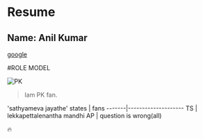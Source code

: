 # Resume
## Name: Anil Kumar
[google](HTTP://WWW.GOOGLE.COM)

#ROLE MODEL

![PK](https://assets.thehansindia.com/h-upload/2021/01/16/1025074-pawan.webp)

>Iam PK fan.

'sathyameva jayathe'
states | fans
-------|--------------------
TS     | lekkapettalenantha  mandhi
AP     |   question is wrong(all)

:fire:
